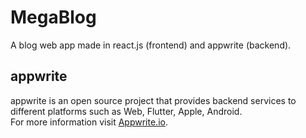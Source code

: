 # MegaBlog
A blog web app made in react.js (frontend) and appwrite (backend).

## appwrite
appwrite is an open source project that provides backend services to different platforms such as Web, Flutter, Apple, Android. <br>
For more information visit [Appwrite.io](https://appwrite.io).